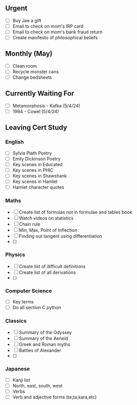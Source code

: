 ## Urgent
- [ ] Buy Jae a gift
- [ ] Email to check on mom's IRP card
- [ ] Email to check on mom's bank fraud return
- [ ] Create manifesto of philosophical beliefs

## Monthly (May)
- [ ] Clean room
- [ ] Recycle monster cans
- [ ] Change bedsheets

## Currently Waiting For
- [ ] Metamorphosis - Kafka (5/4/24)
- [ ] 1984 - Cowel (5/4/24)

## Leaving Cert Study
### English
- [ ] Sylvia Plath Poetry
- [ ] Emily Dickinson Poetry
- [ ] Key scenes in Educated
- [ ] Key scenes in PHIC
- [ ] Key scenes in Shawshank
- [ ] Key scenes in Hamlet
- [ ] Hamlet character quotes

### Maths
- [ ] Create list of formulas not in formulae and tables book
- [ ] Watch videos on statistics
- [ ] Chain rule
- [ ] Min, Max, Point of inflection
- [ ] Finding out tangent using differentiation
- [ ] 

### Physics
- [ ] Create list of difficult definitions
- [ ] Create list of all derivations
- [ ] 

### Computer Science
- [ ] Key terms
- [ ] Do all section C python
### Classics
- [ ] Summary of the Odyssey 
- [ ] Summary of the Aeneid
- [ ] Greek and Roman myths
- [ ] Battles of Alexander
- [ ] 

### Japanese
- [ ] Kanji list
- [ ] North, east, south, west
- [ ] Verbs
- [ ] Verb and adjective forms (te,ta,kara,etc)
